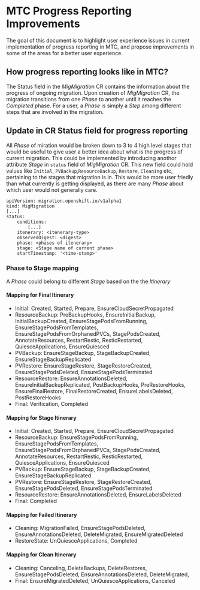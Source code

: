 # MTC Progress Reporting Improvements

The goal of this document is to highlight user experience issues in current implementation of progress reporting in MTC, and propose improvements in some of the areas for a better user experience.

## How progress reporting looks like in MTC?

The Status field in the _MigMigration_ CR contains the information about the progress of ongoing migration. Upon creation of _MigMigration_ CR, the migration transitions from one _Phase_ to another until it reaches the _Completed_ phase. For a user, a _Phase_ is simply a _Step_ among different steps that are involved in the migration. 

## Update in CR Status field for progress reporting

All _Phase_ of miration would be broken down to 3 to 4 high level stages that would be useful to give user a better idea about what is the progress of current migration. This could be implemented by introducing anothor attribute _Stage_ in `status` field of _MigMigration_ CR. This new field could hold values like `Initial`, `PVBackup`,`ResourceBackup`, `Restore`, `Cleaning` etc, pertaining to the stages that migration is in. This would be more user friedly than what currently is getting displayed, as there are many _Phase_ about which user would not generally care.

```
apiVersion: migration.openshift.io/v1alpha1
kind: MigMigration
[...]
status:
    conditions:
        [...]
    itenerary: <itenerary-type>
    observedDigest: <digest>
    phase: <phases of itenerary>
    stage: <Stage name of current phase>
    startTimestamp: '<time-stamp>'
```

### Phase to Stage mapping

A _Phase_ could belong to different _Stage_ based on the the _Itinerary_

#### Mapping for Final Itinerary 

- Initial: Created, Started, Prepare, EnsureCloudSecretPropagated
- ResourceBackup: PreBackupHooks, EnsureInitialBackup, InitialBackupCreated, EnsureStagePodsFromRunning, EnsureStagePodsFromTemplates, EnsureStagePodsFromOrphanedPVCs, StagePodsCreated, AnnotateResources, RestartRestic, ResticRestarted, QuiesceApplications, EnsureQuiesced
- PVBackup: EnsureStageBackup, StageBackupCreated, EnsureStageBackupReplicated
- PVRestore: EnsureStageRestore, StageRestoreCreated, EnsureStagePodsDeleted, EnsureStagePodsTerminated
- ResourceRestore: EnsureAnnotationsDeleted, EnsureInitialBackupReplicated, PostBackupHooks, PreRestoreHooks, EnsureFinalRestore, FinalRestoreCreated, EnsureLabelsDeleted, PostRestoreHooks
- Final: Verification, Completed

#### Mapping for Stage Itinerary

- Initial: Created, Started, Prepare, EnsureCloudSecretPropagated
- ResourceBackup: EnsureStagePodsFromRunning, EnsureStagePodsFromTemplates, EnsureStagePodsFromOrphanedPVCs, StagePodsCreated, AnnotateResources, RestartRestic, ResticRestarted, QuiesceApplications, EnsureQuiesced
- PVBackup: EnsureStageBackup, StageBackupCreated, EnsureStageBackupReplicated
- PVRestore: EnsureStageRestore, StageRestoreCreated, EnsureStagePodsDeleted, EnsureStagePodsTerminated
- ResourceRestore: EnsureAnnotationsDeleted, EnsureLabelsDeleted
- Final: Completed

#### Mapping for Failed Itinerary

- Cleaning: MigrationFailed, EnsureStagePodsDeleted, EnsureAnnotationsDeleted, DeleteMigrated, EnsureMigratedDeleted
- RestoreState: UnQuiesceApplications, Completed

#### Mapping for Clean Itinerary

- Cleaning: Canceling, DeleteBackups, DeleteRestores, EnsureStagePodsDeleted, EnsureAnnotationsDeleted, DeleteMigrated, 
- Final: EnsureMigratedDeleted, UnQuiesceApplications, Canceled

